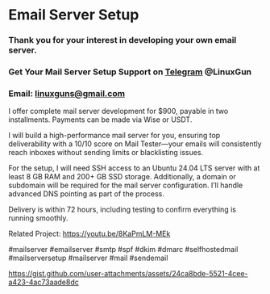 # Email Server Setup
### Thank you for your interest in developing your own email server.
### Get Your Mail Server Setup Support on [Telegram](https://t.me/LinuxGun​) @LinuxGun
### Email: linuxguns@gmail.com

I offer complete mail server development for $900, payable in two installments. Payments can be made via Wise or USDT.

I will build a high-performance mail server for you, ensuring top deliverability with a 10/10 score on Mail Tester—your emails will consistently reach inboxes without sending limits or blacklisting issues.

For the setup, I will need SSH access to an Ubuntu 24.04 LTS server with at least 8 GB RAM and 200+ GB SSD storage. Additionally, a domain or subdomain will be required for the mail server configuration. I’ll handle advanced DNS pointing as part of the process.

Delivery is within 72 hours, including testing to confirm everything is running smoothly.

Related Project: https://youtu.be/8KaPmLM-MEk

#mailserver #emailserver #smtp #spf #dkim #dmarc #selfhostedmail #mailserversetup #mailserver #mail #sendemail

https://gist.github.com/user-attachments/assets/24ca8bde-5521-4cee-a423-4ac73aade8dc
